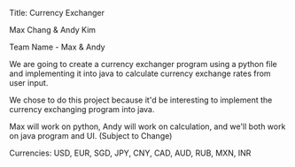 Title: Currency Exchanger

Max Chang & Andy Kim

Team Name - Max & Andy

We are going to create a currency exchanger program using a python file and implementing it into java to calculate currency exchange rates from user input.

We chose to do this project because it'd be interesting to implement the currency exchanging program into java.

Max will work on python, Andy will work on calculation, and we'll both work on java program and UI. (Subject to Change)

Currencies: USD, EUR, SGD, JPY, CNY, CAD, AUD, RUB, MXN, INR

